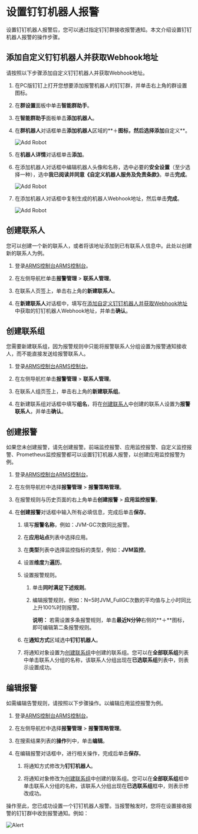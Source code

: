 # 设置钉钉机器人报警

设置钉钉机器人报警后，您可以通过指定钉钉群接收报警通知。本文介绍设置钉钉机器人报警的操作步骤。

## 添加自定义钉钉机器人并获取Webhook地址

请按照以下步骤添加自定义钉钉机器人并获取Webhook地址。

1.  在PC版钉钉上打开您想要添加报警机器人的钉钉群，并单击右上角的群设置图标。

2.  在**群设置**面板中单击**智能群助手**。

3.  在**智能群助手**面板单击**添加机器人**。

4.  在**群机器人**对话框单击**添加机器人**区域的**＋**图标，然后选择添加**自定义**。

    ![Add Robot](https://static-aliyun-doc.oss-accelerate.aliyuncs.com/assets/img/zh-CN/6557559951/p43302.png)

5.  在**机器人详情**对话框单击**添加**。

6.  在添加机器人对话框中编辑机器人头像和名称，选中必要的**安全设置**（至少选择一种），选中**我已阅读并同意《自定义机器人服务及免责条款》**。单击**完成**。

    ![Add Robot](https://static-aliyun-doc.oss-accelerate.aliyuncs.com/assets/img/zh-CN/2437736061/p43303.png)

7.  在添加机器人对话框中复制生成的机器人Webhook地址，然后单击**完成**。

    ![Add Robot](https://static-aliyun-doc.oss-accelerate.aliyuncs.com/assets/img/zh-CN/6557559951/p43304.png)


## 创建联系人

您可以创建一个新的联系人，或者将该地址添加到已有联系人信息中。此处以创建新的联系人为例。

1.  登录[ARMS控制台](https://arms.console.aliyun.com/#/home)[ARMS控制台](https://arms-ap-southeast-1.console.aliyun.com/#/home)。

2.  在左侧导航栏单击**报警管理** \> **联系人管理**。

3.  在联系人页签上，单击右上角的**新建联系人**。

4.  在**新建联系人**对话框中，填写在[添加自定义钉钉机器人并获取Webhook地址](#section_3tb_85o_qd0)中获取的钉钉机器人Webhook地址，并单击**确认**。


## 创建联系组

您需要新建联系组，因为报警规则中只能将报警联系人分组设置为报警通知接收人，而不能直接发送给报警联系人。

1.  登录[ARMS控制台](https://arms.console.aliyun.com/#/home)[ARMS控制台](https://arms-ap-southeast-1.console.aliyun.com/#/home)。

2.  在左侧导航栏单击**报警管理** \> **联系人管理**。

3.  在联系人组页签上，单击右上角的**新建联系组**。

4.  在新建联系组对话框中填写**组名**，将在[创建联系人](#section_tvi_of1_0xy)中创建的联系人设置为**报警联系人**，并单击**确认**。


## 创建报警

如果您未创建报警，请先创建报警。前端监控报警、应用监控报警、自定义监控报警、Prometheus监控报警都可以设置钉钉机器人报警，以创建应用监控报警为例。

1.  登录[ARMS控制台](https://arms.console.aliyun.com/#/home)[ARMS控制台](https://arms-ap-southeast-1.console.aliyun.com/#/home)。

2.  在左侧导航栏中选择**报警管理** \> **报警策略管理**。

3.  在报警规则与历史页面的右上角单击**创建报警** \> **应用监控报警**。

4.  在**创建报警**对话框中输入所有必填信息，完成后单击**保存**。

    1.  填写**报警名称**，例如：JVM-GC次数同比报警。

    2.  在**应用站点**列表中选择应用。

    3.  在**类型**列表中选择监控指标的类型，例如：**JVM监控**。

    4.  设置**维度**为**遍历**。

    5.  设置报警规则。

        1.  单击**同时满足下述规则**。
        2.  编辑报警规则，例如：N=5时JVM\_FullGC次数的平均值与上小时同比上升100%时则报警。

            **说明：** 若需设置多条报警规则，单击**最近N分钟**右侧的**＋**图标，即可编辑第二条报警规则。

    6.  在**通知方式**区域选中**钉钉机器人**。

    7.  将通知对象设置为[创建联系组](#section_1kq_68o_xg6)中创建的联系组。您可以在**全部联系组**列表中单击联系人分组的名称，该联系人分组出现在**已选联系组**列表中，则表示设置成功。


## 编辑报警

如需编辑告警规则，请按照以下步骤操作。以编辑应用监控报警为例。

1.  登录[ARMS控制台](https://arms.console.aliyun.com/#/home)[ARMS控制台](https://arms-ap-southeast-1.console.aliyun.com/#/home)。

2.  在左侧导航栏中选择**报警管理** \> **报警策略管理**。

3.  在搜索结果列表的**操作**列中，单击**编辑**。

4.  在编辑报警对话框中，进行相关操作，完成后单击**保存**。

    1.  将通知方式修改为**钉钉机器人**。

    2.  将通知对象修改为[创建联系组](#section_1kq_68o_xg6)中创建的联系组。您可以在**全部联系组**框中单击联系人分组的名称，该联系人分组出现在**已选联系组**框中，则表示修改成功。


操作至此，您已成功设置一个钉钉机器人报警。当报警触发时，您将在设置接收报警的钉钉群中收到报警通知。例如：

![Alert](https://static-aliyun-doc.oss-accelerate.aliyuncs.com/assets/img/zh-CN/6557559951/p43305.png)

